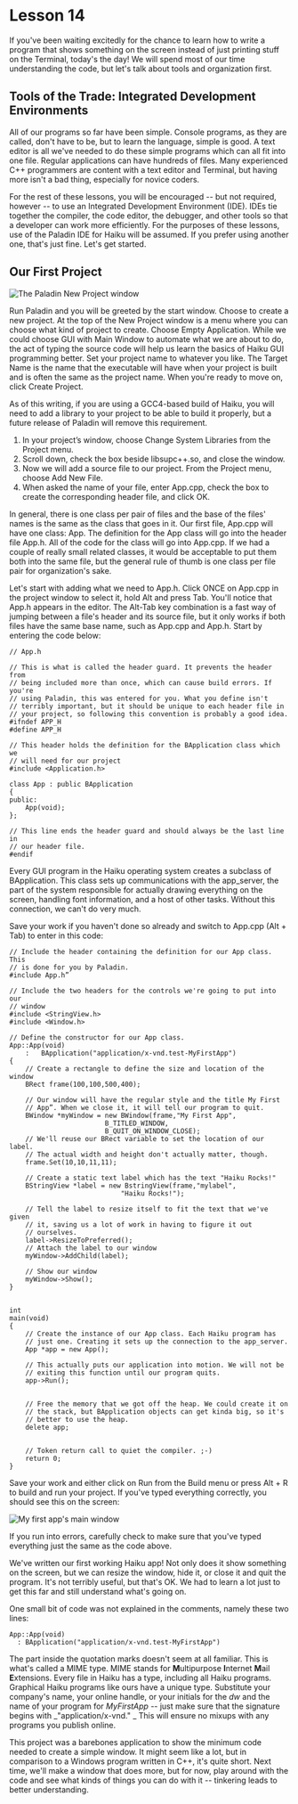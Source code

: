 # Lesson 14

If you've been waiting excitedly for the chance to learn how to write a program that shows something on the screen instead of just printing stuff on the Terminal, today's the day! We will spend most of our time understanding the code, but let's talk about tools and organization first.

## Tools of the Trade: Integrated Development Environments

All of our programs so far have been simple. Console programs, as they are called, don't have to be, but to learn the language, simple is good. A text editor is all we've needed to do these simple programs which can all fit into one file. Regular applications can have hundreds of files. Many experienced C++ programmers are content with a text editor and Terminal, but having more isn't a bad thing, especially for novice coders.

For the rest of these lessons, you will be encouraged -- but not required, however -- to use an Integrated Development Environment (IDE). IDEs tie together the compiler, the code editor, the debugger, and other tools so that a developer can work more efficiently. For the purposes of these lessons, use of the Paladin IDE for Haiku will be assumed. If you prefer using another one, that's just fine. Let's get started.

## Our First Project

![The Paladin New Project window](images/paladin2.png)

Run Paladin and you will be greeted by the start window. Choose to create a new project. At the top of the New Project window is a menu where you can choose what kind of project to create. Choose Empty Application. While we could choose GUI with Main Window to automate what we are about to do, the act of typing the source code will help us learn the basics of Haiku GUI programming better. Set your project name to whatever you like. The Target Name is the name that the executable will have when your project is built and is often the same as the project name. When you're ready to move on, click Create Project.

As of this writing, if you are using a GCC4-based build of Haiku, you will need to add a library to your project to be able to build it properly, but a future release of Paladin will remove this requirement.

1.	In your project’s window, choose Change System Libraries from the Project menu.
2.	Scroll down, check the box beside libsupc++.so, and close the window.
3.	Now we will add a source file to our project. From the Project menu, choose Add New File.
4.	When asked the name of your file, enter App.cpp, check the box to create the corresponding header file, and click OK.

In general, there is one class per pair of files and the base of the files' names is the same as the class that goes in it. Our first file, App.cpp will have one class: App. The definition for the App class will go into the header file App.h. All of the code for the class will go into App.cpp. If we had a couple of really small related classes, it would be acceptable to put them both into the same file, but the general rule of thumb is one class per file pair for organization's sake.

Let's start with adding what we need to App.h. Click ONCE on App.cpp in the project window to select it, hold Alt and press Tab. You'll notice that App.h appears in the editor. The Alt-Tab key combination is a fast way of jumping between a file's header and its source file, but it only works if both files have the same base name, such as App.cpp and App.h. Start by entering the code below:

``` {.c++}
// App.h

// This is what is called the header guard. It prevents the header from
// being included more than once, which can cause build errors. If you're
// using Paladin, this was entered for you. What you define isn't
// terribly important, but it should be unique to each header file in
// your project, so following this convention is probably a good idea.
#ifndef APP_H
#define APP_H

// This header holds the definition for the BApplication class which we
// will need for our project
#include <Application.h>

class App : public BApplication
{
public:
	App(void);
};

// This line ends the header guard and should always be the last line in
// our header file.
#endif
```

Every GUI program in the Haiku operating system creates a subclass of BApplication. This class sets up communications with the app\_server, the part of the system responsible for actually drawing everything on the screen, handling font information, and a host of other tasks. Without this connection, we can't do very much.

Save your work if you haven't done so already and switch to App.cpp (Alt + Tab) to enter in this code:

``` {.c++}
// Include the header containing the definition for our App class. This
// is done for you by Paladin.
#include App.h”

// Include the two headers for the controls we're going to put into our
// window
#include <StringView.h>
#include <Window.h>

// Define the constructor for our App class.
App::App(void)
	:	BApplication("application/x-vnd.test-MyFirstApp")
{
	// Create a rectangle to define the size and location of the window
	BRect frame(100,100,500,400);
	
	// Our window will have the regular style and the title My First
	// App”. When we close it, it will tell our program to quit.
	BWindow *myWindow = new BWindow(frame,"My First App",
						B_TITLED_WINDOW,
						B_QUIT_ON_WINDOW_CLOSE);
	// We'll reuse our BRect variable to set the location of our label.
	// The actual width and height don't actually matter, though.
	frame.Set(10,10,11,11);
	
	// Create a static text label which has the text "Haiku Rocks!"
	BStringView *label = new BstringView(frame,"mylabel",
							"Haiku Rocks!");
	
	// Tell the label to resize itself to fit the text that we've given
	// it, saving us a lot of work in having to figure it out
	// ourselves.
	label->ResizeToPreferred();
	// Attach the label to our window
	myWindow->AddChild(label);
	
	// Show our window
	myWindow->Show();
}


int
main(void)
{
	// Create the instance of our App class. Each Haiku program has
	// just one. Creating it sets up the connection to the app_server.
	App *app = new App();
	
	// This actually puts our application into motion. We will not be
	// exiting this function until our program quits.
	app->Run();

	
	// Free the memory that we got off the heap. We could create it on
	// the stack, but BApplication objects can get kinda big, so it's
	// better to use the heap.
	delete app;
	

	// Token return call to quiet the compiler. ;-)
	return 0;
}
```

Save your work and either click on Run from the Build menu or press Alt + R to build and run your project. If you've typed everything correctly, you should see this on the screen:

![My first app's main window](images/myfirstappshot.png)

If you run into errors, carefully check to make sure that you've typed everything just the same as the code above.

We've written our first working Haiku app! Not only does it show something on the screen, but we can resize the window, hide it, or close it and quit the program. It's not terribly useful, but that's OK. We had to learn a lot just to get this far and still understand what's going on.

One small bit of code was not explained in the comments, namely these two lines:

``` {.c++}
App::App(void)
  :	BApplication("application/x-vnd.test-MyFirstApp")
```

The part inside the quotation marks doesn't seem at all familiar. This is what's called a MIME type. MIME stands for **M**ultipurpose **I**nternet **M**ail **E**xtensions. Every file in Haiku has a type, including all Haiku programs. Graphical Haiku programs like ours have a unique type. Substitute your company's name, your online handle, or your initials for the *dw* and the name of your program for *MyFirstApp* -- just make sure that the signature begins with \_\"application/x-vnd.\" \_ This will ensure no mixups with any programs you publish online.

This project was a barebones application to show the minimum code needed to create a simple window. It might seem like a lot, but in comparison to a Windows program written in C++, it's quite short. Next time, we'll make a window that does more, but for now, play around with the code and see what kinds of things you can do with it -- tinkering leads to better understanding.
